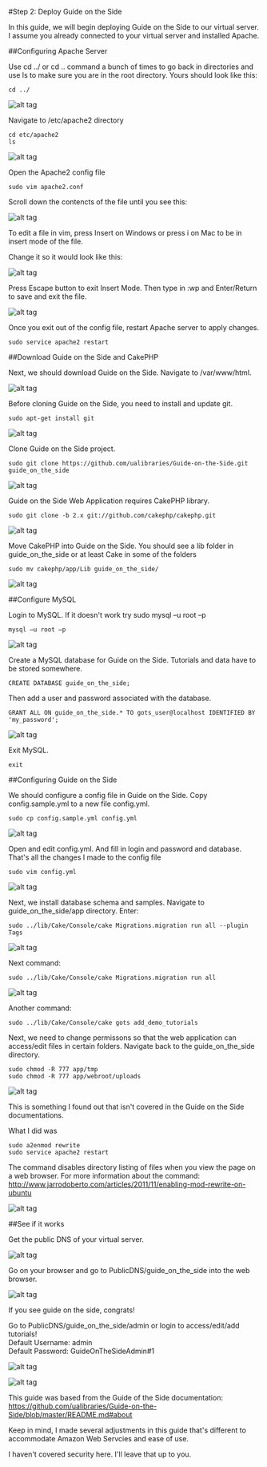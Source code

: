 #Step 2: Deploy Guide on the Side

In this guide, we will begin deploying Guide on the Side to our virtual server. I assume you already connected to your virtual server and installed Apache. 

##Configuring Apache Server

Use cd ../ or cd .. command a bunch of times to go back in directories and use ls to make sure you are in the root directory. Yours should look like this:

```
cd ../
```


![alt tag](https://github.com/TonyMeiDeveloper/GuideOnTheSide/blob/master/GuidePictures/apache1.png)


Navigate to /etc/apache2 directory

```
cd etc/apache2
ls
```


![alt tag](https://github.com/TonyMeiDeveloper/GuideOnTheSide/blob/master/GuidePictures/apache2.png)


Open the Apache2 config file

```
sudo vim apache2.conf
```

Scroll down the contencts of the file until you see this:


![alt tag](https://github.com/TonyMeiDeveloper/GuideOnTheSide/blob/master/GuidePictures/apache3.png)


To edit a file in vim, press Insert on Windows or press i on Mac to be in insert mode of the file.

Change it so it would look like this:


![alt tag](https://github.com/TonyMeiDeveloper/GuideOnTheSide/blob/master/GuidePictures/apache4.png)


Press Escape button to exit Insert Mode. Then type in :wp and Enter/Return to save and exit the file. 


![alt tag](https://github.com/TonyMeiDeveloper/GuideOnTheSide/blob/master/GuidePictures/apache5.png)


Once you exit out of the config file, restart Apache server to apply changes.
```
sudo service apache2 restart
```

##Download Guide on the Side and CakePHP

Next, we should download Guide on the Side. Navigate to /var/www/html.


![alt tag](https://github.com/TonyMeiDeveloper/GuideOnTheSide/blob/master/GuidePictures/gos1.png)


Before cloning Guide on the Side, you need to install and update git.
```
sudo apt-get install git
```


![alt tag](https://github.com/TonyMeiDeveloper/GuideOnTheSide/blob/master/GuidePictures/gos2.png)


Clone Guide on the Side project. 
```
sudo git clone https://github.com/ualibraries/Guide-on-the-Side.git guide_on_the_side
```


![alt tag](https://github.com/TonyMeiDeveloper/GuideOnTheSide/blob/master/GuidePictures/gos3.png)


Guide on the Side Web Application requires CakePHP library. 
```
sudo git clone -b 2.x git://github.com/cakephp/cakephp.git 
```


![alt tag](https://github.com/TonyMeiDeveloper/GuideOnTheSide/blob/master/GuidePictures/gos4.png)


Move CakePHP into Guide on the Side. You should see a lib folder in guide_on_the_side or at least Cake in some of the folders
```
sudo mv cakephp/app/Lib guide_on_the_side/
```


![alt tag](https://github.com/TonyMeiDeveloper/GuideOnTheSide/blob/master/GuidePictures/gos5.png)


##Configure MySQL

Login to MySQL. If it doesn't work try sudo mysql –u root –p

```
mysql –u root –p
```

![alt tag](https://github.com/TonyMeiDeveloper/GuideOnTheSide/blob/master/GuidePictures/gos6.png)


Create a MySQL database for Guide on the Side. Tutorials and data have to be stored somewhere. 
```
CREATE DATABASE guide_on_the_side;
```
Then add a user and password associated with the database. 
```
GRANT ALL ON guide_on_the_side.* TO gots_user@localhost IDENTIFIED BY 'my_password';
```

![alt tag](https://github.com/TonyMeiDeveloper/GuideOnTheSide/blob/master/GuidePictures/gos7.png)


Exit MySQL. 
```
exit
```


##Configuring Guide on the Side

We should configure a config file in Guide on the Side. Copy config.sample.yml to a new file config.yml.
```
sudo cp config.sample.yml config.yml 
```


![alt tag](https://github.com/TonyMeiDeveloper/GuideOnTheSide/blob/master/GuidePictures/gos8.png)


Open and edit config.yml. And fill in login and password and database. That's all the changes I made to the config file
```
sudo vim config.yml
```


![alt tag](https://github.com/TonyMeiDeveloper/GuideOnTheSide/blob/master/GuidePictures/gos9.png)


Next, we install database schema and samples. Navigate to guide_on_the_side/app directory. Enter:
```
sudo ../lib/Cake/Console/cake Migrations.migration run all --plugin Tags
```

![alt tag](https://github.com/TonyMeiDeveloper/GuideOnTheSide/blob/master/GuidePictures/gos10.png)

Next command:
```
sudo ../lib/Cake/Console/cake Migrations.migration run all
```


![alt tag](https://github.com/TonyMeiDeveloper/GuideOnTheSide/blob/master/GuidePictures/gos11.png)

Another command:
```
sudo ../lib/Cake/Console/cake gots add_demo_tutorials
```

Next, we need to change permissons so that the web application can access/edit files in certain folders. Navigate back to the guide_on_the_side directory.
```
sudo chmod -R 777 app/tmp
sudo chmod -R 777 app/webroot/uploads
```

![alt tag](https://github.com/TonyMeiDeveloper/GuideOnTheSide/blob/master/GuidePictures/gots12.png)


This is something I found out that isn't covered in the Guide on the Side documentations.

What I did was 

```
sudo a2enmod rewrite 
sudo service apache2 restart
```

The command disables directory listing of files when you view the page on a web browser. For more information about the command: http://www.jarrodoberto.com/articles/2011/11/enabling-mod-rewrite-on-ubuntu

![alt tag](https://github.com/TonyMeiDeveloper/GuideOnTheSide/blob/master/GuidePictures/works1.png)


##See if it works

Get the public DNS of your virtual server.


![alt tag](https://github.com/TonyMeiDeveloper/GuideOnTheSide/blob/master/GuidePictures/works2.png)


Go on your browser and go to PublicDNS/guide_on_the_side into the web browser.


![alt tag](https://github.com/TonyMeiDeveloper/GuideOnTheSide/blob/master/GuidePictures/works3.png)


If you see guide on the side, congrats!

Go to PublicDNS/guide_on_the_side/admin or login to access/edit/add tutorials!       
Default Username: admin      
Default Password: GuideOnTheSideAdmin#1     


![alt tag](https://github.com/TonyMeiDeveloper/GuideOnTheSide/blob/master/GuidePictures/works4.png)




![alt tag](https://github.com/TonyMeiDeveloper/GuideOnTheSide/blob/master/GuidePictures/works5.png)


This guide was based from the Guide of the Side documentation:
https://github.com/ualibraries/Guide-on-the-Side/blob/master/README.md#about

Keep in mind, I made several adjustments in this guide that's different to accommodate Amazon Web Servcies and ease of use.

I haven't covered security here. I'll leave that up to you. 













